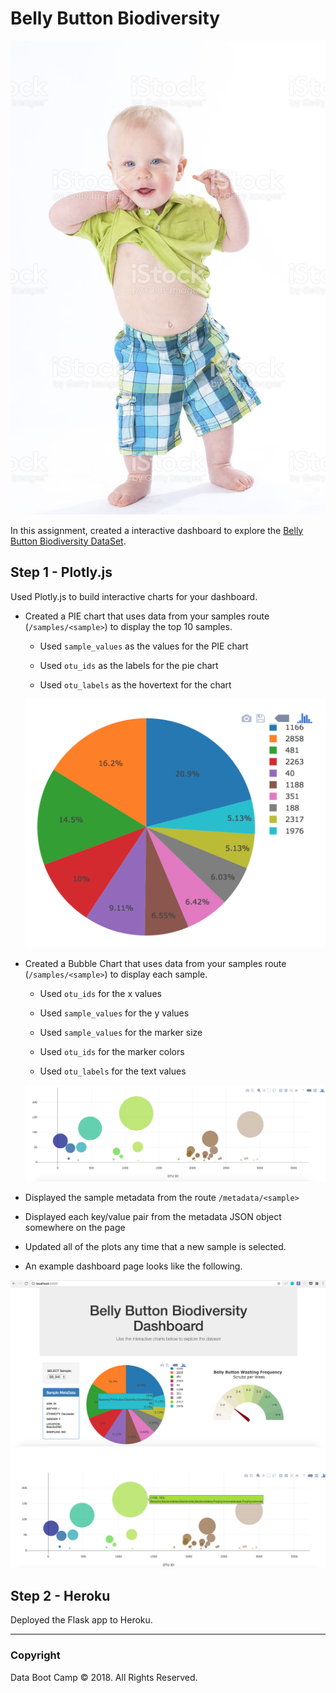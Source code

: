 # Belly Button Biodiversity

![Belly_Button](Images/Belly_Button.jpg)

In this assignment, created a interactive dashboard to explore the [Belly Button Biodiversity DataSet](http://robdunnlab.com/projects/belly-button-biodiversity/).

## Step 1 - Plotly.js

Used Plotly.js to build interactive charts for your dashboard.

* Created a PIE chart that uses data from your samples route (`/samples/<sample>`) to display the top 10 samples.

  * Used `sample_values` as the values for the PIE chart

  * Used `otu_ids` as the labels for the pie chart

  * Used `otu_labels` as the hovertext for the chart

  ![PIE Chart](Images/pie_chart.png)

* Created a Bubble Chart that uses data from your samples route (`/samples/<sample>`) to display each sample.

  * Used `otu_ids` for the x values

  * Used `sample_values` for the y values

  * Used `sample_values` for the marker size

  * Used `otu_ids` for the marker colors

  * Used `otu_labels` for the text values

  ![Bubble Chart](Images/bubble_chart.png)

* Displayed the sample metadata from the route `/metadata/<sample>`

* Displayed each key/value pair from the metadata JSON object somewhere on the page

* Updated all of the plots any time that a new sample is selected.

* An example dashboard page looks like the following.

![Example Dashboard Page](Images/dashboard_part1.png)
![Example Dashboard Page](Images/dashboard_part2.png)

## Step 2 - Heroku

Deployed the Flask app to Heroku.

- - -

### Copyright

Data Boot Camp © 2018. All Rights Reserved.
